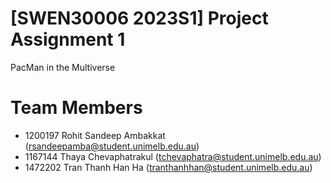 
# [SWEN30006 2023S1] Project Assignment 1
PacMan in the Multiverse
# Team Members
- 1200197 Rohit Sandeep Ambakkat (<rsandeepamba@student.unimelb.edu.au>)
- 1167144 Thaya Chevaphatrakul (<tchevaphatra@student.unimelb.edu.au>)
- 1472202 Tran Thanh Han Ha (<tranthanhhan@student.unimelb.edu.au>)
